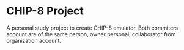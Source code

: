 # CHIP-8 Project
A personal study project to create CHIP-8 emulator.
Both commiters account are of the same person, owner personal, collaborator from organization account.
